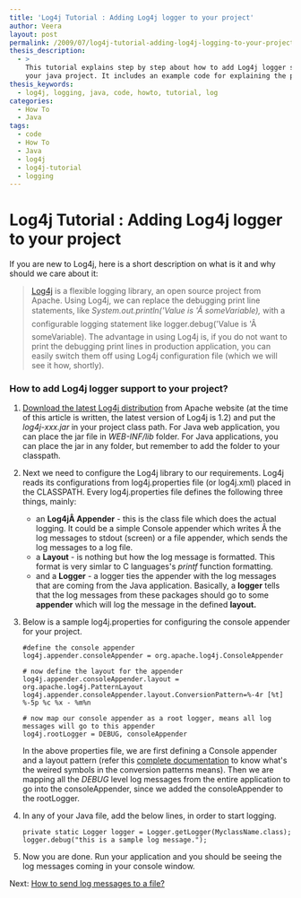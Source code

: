 ```yaml
---
title: 'Log4j Tutorial : Adding Log4j logger to your project'
author: Veera
layout: post
permalink: /2009/07/log4j-tutorial-adding-log4j-logging-to-your-project/
thesis_description:
  - >
    This tutorial explains step by step about how to add Log4j logger support to
    your java project. It includes an example code for explaining the process.
thesis_keywords:
  - log4j, logging, java, code, howto, tutorial, log
categories:
  - How To
  - Java
tags:
  - code
  - How To
  - Java
  - log4j
  - log4j-tutorial
  - logging
---
```

# Log4j Tutorial : Adding Log4j logger to your project

If you are new to Log4j, here is a short description on what is it and why should we care about it:

> [Log4j][1] is a flexible logging library, an open source project from Apache. Using Log4j, we can replace the debugging print line statements, like *System.out.println('Value is 'Â someVariable),* with a configurable logging statement like logger.debug('Value is 'Â someVariable). The advantage in using Log4j is, if you do not want to print the debugging print lines in production application, you can easily switch them off using Log4j configuration file (which we will see it how, shortly).

 [1]: http://logging.apache.org/log4j/index.html "With log4j it is possible to enable logging at runtime without modifying the application binary. The log4j package is designed so that these statements can remain in shipped code without incurring a heavy performance cost. Logging behavior can be controlled by editing a configuration file, without touching the application binary."

### How to add Log4j logger support to your project?

1.  [Download the latest Log4j distribution][2] from Apache website (at the time of this article is written, the latest version of Log4j is 1.2) and put the *log4j-xxx.jar* in your project class path. For Java web application, you can place the jar file in *WEB-INF/lib* folder. For Java applications, you can place the jar in any folder, but remember to add the folder to your classpath.
2.  Next we need to configure the Log4j library to our requirements. Log4j reads its configurations from log4j.properties file (or log4j.xml) placed in the CLASSPATH. Every log4j.properties file defines the following three things, mainly:
    *   an **Log4jÂ Appender** - this is the class file which does the actual logging. It could be a simple Console appender which writes Â the log messages to stdout (screen) or a file appender, which sends the log messages to a log file.
    *   a **Layout** - is nothing but how the log message is formatted. This format is very simlar to C languages's *printf* function formatting.
    *   and a **Logger** - a logger ties the appender with the log messages that are coming from the Java application. Basically, a **logger** tells that the log messages from these packages should go to some **appender** which will log the message in the defined **layout.**
4.  Below is a sample log4j.properties for configuring the console appender for your project. 

        #define the console appender
        log4j.appender.consoleAppender = org.apache.log4j.ConsoleAppender
        
        # now define the layout for the appender
        log4j.appender.consoleAppender.layout = org.apache.log4j.PatternLayout
        log4j.appender.consoleAppender.layout.ConversionPattern=%-4r [%t] %-5p %c %x - %m%n
        
        # now map our console appender as a root logger, means all log messages will go to this appender
        log4j.rootLogger = DEBUG, consoleAppender
    
    In the above properties file, we are first defining a Console appender and a layout pattern (refer this [complete documentation][3] to know what's the weired symbols in the conversion patterns means). Then we are mapping all the *DEBUG* level log messages from the entire application to go into the consoleAppender, since we added the consoleAppender to the rootLogger. 
5.  In any of your Java file, add the below lines, in order to start logging.

        private static Logger logger = Logger.getLogger(MyclassName.class);
        logger.debug("this is a sample log message.");
    
6.  Now you are done. Run your application and you should be seeing the log messages coming in your console window. 

Next: [How to send log messages to a file?][4]

 [2]: http://logging.apache.org/log4j/1.2/download.html "Download Apache log4j 1.2.15"
 [3]: http://logging.apache.org/log4j/1.2/apidocs/org/apache/log4j/PatternLayout.html "Class PatternLayout - A flexible layout configurable with pattern string."
 [4]: http://veerasundar.com/blog/2009/07/log4j-tutorial-how-to-send-the-log-messages-to-a-file/ "How to send log messages to a file"
